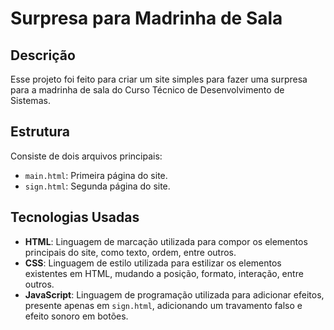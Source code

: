 # Surpresa para Madrinha de Sala

## Descrição
Esse projeto foi feito para criar um site simples para fazer uma surpresa para a madrinha de sala do Curso Técnico de Desenvolvimento de Sistemas.

## Estrutura
Consiste de dois arquivos principais: 

- `main.html`: Primeira página do site.
- `sign.html`: Segunda página do site.

## Tecnologias Usadas
- **HTML**: Linguagem de marcação utilizada para compor os elementos principais do site, como texto, ordem, entre outros.
- **CSS**: Linguagem de estilo utilizada para estilizar os elementos existentes em HTML, mudando a posição, formato, interação, entre outros.
- **JavaScript**: Linguagem de programação utilizada para adicionar efeitos, presente apenas em `sign.html`, adicionando um travamento falso e efeito sonoro em botões.
